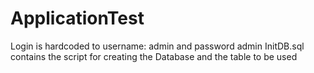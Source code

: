 # ApplicationTest

Login is hardcoded to username: admin and password admin
InitDB.sql contains the script for creating the Database and the table to be used